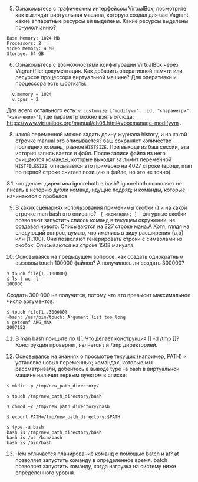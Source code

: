 5. Ознакомьтесь с графическим интерфейсом VirtualBox, посмотрите как выглядит виртуальная машина, которую создал для вас Vagrant, какие аппаратные ресурсы ей выделены. Какие ресурсы выделены по-умолчанию?

```
Base Memory: 1024 MB
Processors: 2
Video Memory: 4 MB
Storage: 64 GB
```
6. Ознакомьтесь с возможностями конфигурации VirtualBox через Vagrantfile: документация. Как добавить оперативной памяти или ресурсов процессора виртуальной машине?
Для оперативки и процессора есть шорткаты:
```
  v.memory = 1024
  v.cpus = 2
```
Для всего остального есть:
`v.customize ["modifyvm", :id, "<параметр>", "<значение>"]`, где параметр можно взять отсюда: https://www.virtualbox.org/manual/ch08.html#vboxmanage-modifyvm .

8. какой переменной можно задать длину журнала history, и на какой строчке manual это описывается?
баш сохраняет количество последних команд, равное `HISTSIZE`. При выходе из баш сессии, эта история записывается в файл. После записи файла из него очищаются команды, которые выходят за лимит переменной `HISTFILESIZE`. описывается это примерно на 4027 строке (вроде, man по первой строке считает позицию в файле, но это не точно).

8.1. что делает директива ignoreboth в bash?
ignoreboth позволяет не писать в историю дубли команд, идущие подряд; и команды, которые начинаются с пробелов.

9. В каких сценариях использования применимы скобки {} и на какой строчке man bash это описано?
` { <команда>; }` - фигурные скобки позволяют запустить список команд в текущем окружении, не создавая нового. Описываются на 327 строке мана.A
Хотя, глядя на следующий вопрос, думаю, что имелись в виду расширения {a,b} или {1..100}. Они позволяют генерировать строки с символами из скобок. Описываются на строке 1508 мануала.

10. Основываясь на предыдущем вопросе, как создать однократным вызовом touch 100000 файлов? А получилось ли создать 300000?
```
$ touch file{1..100000}
$ ls | wc -l
100000
```
Создать 300 000 не получится, потому что это превысит максимальное число аргументов:
```
$ touch file{1..300000}
-bash: /usr/bin/touch: Argument list too long
$ getconf ARG_MAX
2097152
```

11. В man bash поищите по /\[\[. Что делает конструкция [[ -d /tmp ]]?
Конструкция проверяет, является ли /tmp директорией.

12. Основываясь на знаниях о просмотре текущих (например, PATH) и установке новых переменных; командах, которые мы рассматривали, добейтесь в выводе type -a bash в виртуальной машине наличия первым пунктом в списке:
```
$ mkdir -p /tmp/new_path_directory/

$ touch /tmp/new_path_directory/bash

$ chmod +x /tmp/new_path_directory/bash

$ export PATH=/tmp/new_path_directory:$PATH

$ type -a bash
bash is /tmp/new_path_directory/bash
bash is /usr/bin/bash
bash is /bin/bash
```

13. Чем отличается планирование команд с помощью batch и at?
at позволяет запустить команду в определенное время.
batch позволяет запустить команду, когда нагрузка на систему ниже определенного уровня.
